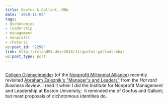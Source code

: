 ```yaml
---
title: Goofus & Gallant, MBA
date: '2010-11-09'
tags:
- dichotomies
- leadership
- management
- nonprofit
- rhetoric
wp:post_id: '2298'
link: http://island94.dev/2010/11/goofus-gallant-mba/
wp:post_type: post
---
```


<a href="http://www.island94.org/wp-content/uploads/2010/11/Goofus-and-Gallant-MBA.png"><img class="aligncenter size-medium wp-image-2299" title="Goofus and Gallant MBA" src="http://www.island94.org/wp-content/uploads/2010/11/Goofus-and-Gallant-MBA-500x223.png" alt="" /></a>

<a href="http://colleendilen.com/">Colleen Dilenschneider</a> (of the <a href="http://nonprofitmillennials.org/">Nonprofit Millennial Alliance</a>) recently revisited <a href="http://hbr.org/2004/01/managers-and-leaders/ar/1">Abraham Zaleznik's "Manager's and Leaders"</a> from the <em>Harvard Business Review</em>. I read it when I did the Institute for Nonprofit Management and Leadership at Boston University;  it reminded me of Goofus and Gallant; but most proposals of dichotomous identities do.

<a href="http://www.island94.org/wp-content/uploads/2010/11/zalaznik-managers-and-leaders.png"><img class="aligncenter size-medium wp-image-2300" title="zalaznik managers and leaders" src="http://www.island94.org/wp-content/uploads/2010/11/zalaznik-managers-and-leaders-500x598.png" alt="" /></a>
